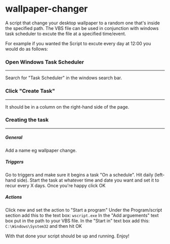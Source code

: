 # wallpaper-changer
A script that change your desktop wallpaper to a random one that's inside the specified path. The VBS file can be used in conjunction with windows task scheduler to excute the file 
at a specified time/event. 

For example if you wanted the Script to excute every day at 12:00 you would do as follows:

### Open Windows Task Scheduler 
<hr>
Search for "Task Scheduler" in the windows search bar.

### Click "Create Task"
<hr>
It should be in a column on the right-hand side of the page.

### Creating the task
<hr>

##### General
Add a name eg wallpaper change.
##### Triggers
Go to triggers and make sure it begins a task "On a schedule". 
Hit daily (left-hand side).
Start the task at whatever time and date you want and set it to recur every X days. Once you're happy click OK
##### Actions
Click new and set the action to "Start a program"
Under the Program/script section add this to the text box: ```wscript.exe```
In the "Add arguements" text box put in the path to your VBS file.
In the "Start in" text box add this: ```C:\Windows\System32``` and then hit OK

With that done your script should be up and running. Enjoy!
